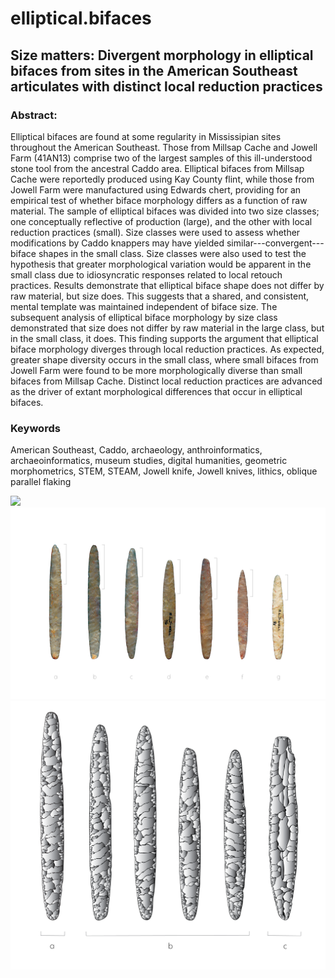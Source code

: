# elliptical.bifaces

## Size matters: Divergent morphology in elliptical bifaces from sites in the American Southeast articulates with distinct local reduction practices

### Abstract:

Elliptical bifaces are found at some regularity in Mississipian sites throughout the American Southeast. Those from Millsap Cache and Jowell Farm (41AN13) comprise two of the largest samples of this ill-understood stone tool from the ancestral Caddo area. Elliptical bifaces from Millsap Cache were reportedly produced using Kay County flint, while those from Jowell Farm were manufactured using Edwards chert, providing for an empirical test of whether biface morphology differs as a function of raw material. The sample of elliptical bifaces was divided into two size classes; one conceptually reflective of production (large), and the other with local reduction practices (small). Size classes were used to assess whether modifications by Caddo knappers may have yielded similar---convergent---biface shapes in the small class. Size classes were also used to test the hypothesis that greater morphological variation would be apparent in the small class due to idiosyncratic responses related to local retouch practices. Results demonstrate that elliptical biface shape does not differ by raw material, but size does. This suggests that a shared, and consistent, mental template was maintained independent of biface size. The subsequent analysis of elliptical biface morphology by size class demonstrated that size does not differ by raw material in the large class, but in the small class, it does. This finding supports the argument that elliptical biface morphology diverges through local reduction practices. As expected, greater shape diversity occurs in the small class, where small bifaces from Jowell Farm were found to be more morphologically diverse than small bifaces from Millsap Cache. Distinct local reduction practices are advanced as the driver of extant morphological differences that occur in elliptical bifaces. 

### Keywords

American Southeast, Caddo, archaeology, anthroinformatics, archaeoinformatics, museum studies, digital humanities, geometric morphometrics, STEM, STEAM, Jowell knife, Jowell knives, lithics, oblique parallel flaking

![](supp/images/map.png)
![](supp/images/ellipticalbifaces.png)
![](supp/images/elliptical.illustration.png)

